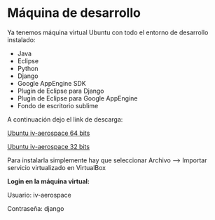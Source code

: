 Máquina de desarrollo
=====================

Ya tenemos máquina virtual Ubuntu con todo el entorno de desarrollo instalado:

* Java
* Eclipse
* Python
* Django
* Google AppEngine SDK
* Plugin de Eclipse para Django
* Plugin de Eclipse para Google AppEngine
* Fondo de escritorio sublime

A continuación dejo el link de descarga:

[Ubuntu iv-aerospace 64 bits](https://mega.co.nz/#!5UMmhLCA!y1d1FPmGjKgGppnbBEJeHvu3IrEfvLxiA750MHsHjig)

[Ubuntu iv-aerospace 32 bits](https://mega.co.nz/#!0dFnGBIA!k1xqkU8pQ_FhsWxfAic-5eyisr6E3deWyP49IlMxs_I)


Para instalarla simplemente hay que seleccionar Archivo --> Importar servicio virtualizado en VirtualBox


**Login en la máquina virtual:**

Usuario: iv-aerospace

Contraseña: django
